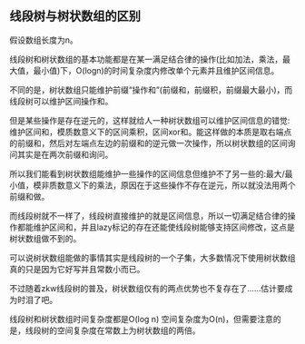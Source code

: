 ## 线段树与树状数组的区别

假设数组长度为n。


线段树和树状数组的基本功能都是在某一满足结合律的操作(比如加法，乘法，最大值，最小值)下，O(logn)的时间复杂度内修改单个元素并且维护区间信息。

不同的是，树状数组只能维护前缀“操作和”(前缀和，前缀积，前缀最大最小)，而线段树可以维护区间操作和。

但是某些操作是存在逆元的，这样就给人一种树状数组可以维护区间信息的错觉:维护区间和，模质数意义下的区间乘积，区间xor和。能这样做的本质是取右端点的前缀和，然后对左端点左边的前缀和的逆元做一次操作，所以树状数组的区间询问其实是在两次前缀和询问。

所以我们能看到树状数组能维护一些操作的区间信息但维护不了另一些的:最大/最小值，模非质数意义下的乘法，原因在于这些操作不存在逆元，所以就没法用两个前缀和做。


而线段树就不一样了，线段树直接维护的就是区间信息，所以一切满足结合律的操作都能维护区间和，并且lazy标记的存在还能使线段树能够支持区间修改，这点是树状数组做不到的。


可以说树状数组能做的事情其实是线段树的一个子集，大多数情况下使用树状数组真的只是因为它好写并且常数小而已。



不过随着zkw线段树的普及，树状数组仅有的两点优势也不复存在了……估计要成为时泪了吧。

线段树和树状数组时间复杂度都是O(log n)
空间复杂度为O(n)，但需要注意的是，线段树的空间复杂度在常数上为树状数组的两倍。